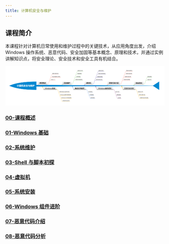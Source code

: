 ```yaml
---
title: 计算机安全与维护
---
```


## 课程简介

本课程针对计算机日常使用和维护过程中的关键技术，从应用角度出发，介绍 Windows 操作系统、恶意代码、安全加固等基本概念、原理和技术，并通过实例讲解知识点，将安全理论、安全技术和安全工具有机结合。

<a href='/img/cms.png'>![课程结构](/img/cms.png)</a>

### [00-课程概述](cms/introduction.md)

### [01-Windows 基础](cms/windows-intro.md)

### [02-系统维护](cms/maintain.md)

### [03-Shell 与脚本初探](cms/shell.md)

### [04-虚拟机](cms/virtualbox.md)

### [05-系统安装](cms/windows-install.md)

### [06-Windows 组件进阶](cms/windows-components.md)

### [07-恶意代码介绍](cms/malware-introduction.md)

### [08-恶意代码分析](cms/malware-analysis.md)

